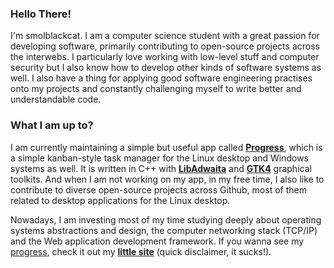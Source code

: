 ### Hello There!

I'm smolblackcat. I am a computer science student with a great passion for developing software, primarily contributing to open-source projects across the interwebs. I particularly love working with low-level stuff and computer security but I also know how to develop other kinds of software systems as well. I also have a thing for applying good software engineering practises onto my projects and constantly challenging myself to write better and understandable code.

### What I am up to?

I am currently maintaining a simple but useful app called **[Progress][progress-link]**, which is a simple kanban-style task manager for the Linux desktop and Windows systems as well. It is written in C++ with **[LibAdwaita][adwaita-link]** and **[GTK4][gtk-link]** graphical toolkits. And when I am not working on my app, in my free time, I also like to contribute to diverse open-source projects across Github, most of them related to desktop applications for the Linux desktop.

Nowadays, I am investing most of my time studying deeply about operating systems abstractions and design, the computer networking stack (TCP/IP) and the Web application development framework. If you wanna see my [progress][progress-link], check it out my **[little site][cool-site]** (quick disclaimer, it sucks!).


[progress-link]: https://github.com/smolBlackCat/progress-tracker
[adwaita-link]: https://gnome.pages.gitlab.gnome.org/libadwaita/
[gtk-link]: https://www.gtk.org/
[cool-site]: https://smolblackcat.github.io/

